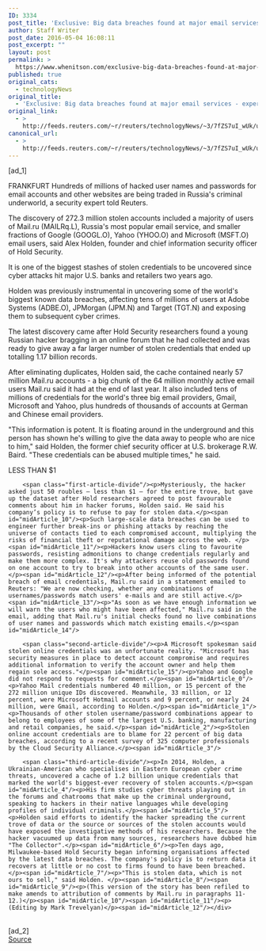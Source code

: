 ```yaml
---
ID: 3334
post_title: 'Exclusive: Big data breaches found at major email services &#8211; expert'
author: Staff Writer
post_date: 2016-05-04 16:08:11
post_excerpt: ""
layout: post
permalink: >
  https://www.whenitson.com/exclusive-big-data-breaches-found-at-major-email-services-expert/
published: true
original_cats:
  - technologyNews
original_title:
  - 'Exclusive: Big data breaches found at major email services - expert'
original_link:
  - >
    http://feeds.reuters.com/~r/reuters/technologyNews/~3/7fZS7uI_wUk/us-cyber-passwords-idUSKCN0XV1I6
canonical_url:
  - >
    http://feeds.reuters.com/~r/reuters/technologyNews/~3/7fZS7uI_wUk/us-cyber-passwords-idUSKCN0XV1I6
---
```

 [ad_1]
<br><div id="articleText">
<span id="midArticle_start"/>

<span id="midArticle_0"/><span class="focusParagraph" readability="4"><p><span class="articleLocation">FRANKFURT</span> Hundreds of millions of hacked user names and passwords for email accounts and other websites are being traded in Russia's criminal underworld, a security expert told Reuters.</p></span><span id="midArticle_1"/><p>The discovery of 272.3 million stolen accounts included a majority of users of Mail.ru (<span id="symbol_MAILRq.L_0">MAILRq.L</span>), Russia's most popular email service, and smaller fractions of Google (<span id="symbol_GOOGL.O_1">GOOGL.O</span>), Yahoo (<span id="symbol_YHOO.O_2">YHOO.O</span>) and Microsoft (<span id="symbol_MSFT.O_3">MSFT.O</span>) email users, said Alex Holden, founder and chief information security officer of Hold Security.</p><span id="midArticle_2"/><p>It is one of the biggest stashes of stolen credentials to be uncovered since cyber attacks hit major U.S. banks and retailers two years ago. </p><span id="midArticle_3"/><p>Holden was previously instrumental in uncovering some of the world's biggest known data breaches, affecting tens of millions of users at Adobe Systems (<span id="symbol_ADBE.O_4">ADBE.O</span>), JPMorgan (<span id="symbol_JPM.N_5">JPM.N</span>) and Target (<span id="symbol_TGT.N_6">TGT.N</span>) and exposing them to subsequent cyber crimes.</p><span id="midArticle_4"/><p>The latest discovery came after Hold Security researchers found a young Russian hacker bragging in an online forum that he had collected and was ready to give away a far larger number of stolen credentials that ended up totalling 1.17 billion records.</p><span id="midArticle_5"/><p>After eliminating duplicates, Holden said, the cache contained nearly 57 million Mail.ru accounts - a big chunk of the 64 million monthly active email users Mail.ru said it had at the end of last year. It also included tens of millions of credentials for the world's three big email providers, Gmail, Microsoft and Yahoo, plus hundreds of thousands of accounts at German and Chinese email providers.</p><span id="midArticle_6"/><p>"This information is potent. It is floating around in the underground and this person has shown he's willing to give the data away to people who are nice to him," said Holden, the former chief security officer at U.S. brokerage R.W. Baird. "These credentials can be abused multiple times," he said.</p><span id="midArticle_7"/><span id="midArticle_8"/><p>LESS THAN $1</p><span id="midArticle_9"/>
        
        <span class="first-article-divide"/><p>Mysteriously, the hacker asked just 50 roubles – less than $1 – for the entire trove, but gave up the dataset after Hold researchers agreed to post favourable comments about him in hacker forums, Holden said. He said his company’s policy is to refuse to pay for stolen data.</p><span id="midArticle_10"/><p>Such large-scale data breaches can be used to engineer further break-ins or phishing attacks by reaching the universe of contacts tied to each compromised account, multiplying the risks of financial theft or reputational damage across the web. </p><span id="midArticle_11"/><p>Hackers know users cling to favourite passwords, resisting admonitions to change credentials regularly and make them more complex. It's why attackers reuse old passwords found on one account to try to break into other accounts of the same user.    </p><span id="midArticle_12"/><p>After being informed of the potential breach of email credentials, Mail.ru said in a statement emailed to Reuters: "We are now checking, whether any combinations of usernames/passwords match users' e-mails and are still active.</p><span id="midArticle_13"/><p>"As soon as we have enough information we will warn the users who might have been affected," Mail.ru said in the email, adding that Mail.ru's initial checks found no live combinations of user names and passwords which match existing emails.</p><span id="midArticle_14"/>
        
        <span class="second-article-divide"/><p>A Microsoft spokesman said stolen online credentials was an unfortunate reality. "Microsoft has security measures in place to detect account compromise and requires additional information to verify the account owner and help them regain sole access."</p><span id="midArticle_15"/><p>Yahoo and Google did not respond to requests for comment.</p><span id="midArticle_0"/><p>Yahoo Mail credentials numbered 40 million, or 15 percent of the 272 million unique IDs discovered. Meanwhile, 33 million, or 12 percent, were Microsoft Hotmail accounts and 9 percent, or nearly 24 million, were Gmail, according to Holden.</p><span id="midArticle_1"/><p>Thousands of other stolen username/password combinations appear to belong to employees of some of the largest U.S. banking, manufacturing and retail companies, he said.</p><span id="midArticle_2"/><p>Stolen online account credentials are to blame for 22 percent of big data breaches, according to a recent survey of 325 computer professionals by the Cloud Security Alliance.</p><span id="midArticle_3"/>
        
        <span class="third-article-divide"/><p>In 2014, Holden, a Ukrainian-American who specialises in Eastern European cyber crime threats, uncovered a cache of 1.2 billion unique credentials that marked the world's biggest-ever recovery of stolen accounts.</p><span id="midArticle_4"/><p>His firm studies cyber threats playing out in the forums and chatrooms that make up the criminal underground, speaking to hackers in their native languages while developing profiles of individual criminals.</p><span id="midArticle_5"/><p>Holden said efforts to identify the hacker spreading the current trove of data or the source or sources of the stolen accounts would have exposed the investigative methods of his researchers. Because the hacker vacuumed up data from many sources, researchers have dubbed him "The Collector".</p><span id="midArticle_6"/><p>Ten days ago, Milwaukee-based Hold Security began informing organisations affected by the latest data breaches. The company's policy is to return data it recovers at little or no cost to firms found to have been breached.</p><span id="midArticle_7"/><p>"This is stolen data, which is not ours to sell," said Holden. </p><span id="midArticle_8"/><span id="midArticle_9"/><p>(This version of the story has been refiled to make amends to attribution of comments by Mail.ru in paragraphs 11-12.)</p><span id="midArticle_10"/><span id="midArticle_11"/><p> (Editing by Mark Trevelyan)</p><span id="midArticle_12"/></div>
<br>[ad_2]
<br><a href="http://feeds.reuters.com/~r/reuters/technologyNews/~3/7fZS7uI_wUk/us-cyber-passwords-idUSKCN0XV1I6">Source </a>